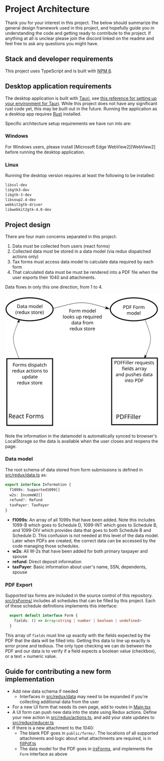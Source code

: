 # Project Architecture

Thank you for your interest in this project. The below should summarize the general design framework used in this project, and hopefully guide you in understanding the code and getting ready to contribute to the project. If anything at all is unclear please join the discord linked on the readme and feel free to ask any questions you might have.

## Stack and developer requirements

This project uses TypeScript and is built with [NPM 6][npm-install].

## Desktop application requirements

The desktop application is built with [Tauri][tauri-root], see [this reference for setting up your environment for Tauri](https://tauri.studio/en/docs/getting-started/intro/#setting-up-your-environment). While this project does not have any significant rust code yet, this may be built out in the future. Running the application as a desktop app requires [Rust][rust-root] installed.

Specific architecture setup requirements we have run into are:

### Windows
For Windows users, please install [Microsoft Edge WebView2][WebView2] before running the desktop application.

### Linux
Running the desktop version requires at least the following to be installed:

```
libssl-dev
libgtk3-dev
libgtk-3-dev
libsoup2.4-dev
webkit2gtk-driver 
libwebkit2gtk-4.0-dev
```

## Project design

There are four main concerns separated in this project:

1. Data must be collected from users (react forms)
2. Collected data must be stored in a data model (via redux dispatched actions only)
3. Tax forms must access data model to calculate data required by each form
4. That calculated data must be must be rendered into a PDF file when the user exports their 1040 and attachments.

Data flows in only this one direction, from 1 to 4.

![Data flow](dataflow.svg)

Note the information in the datamodel is automatically synced to browser's LocalStorage so the data is available when the user closes and reopens the page.

### Data model

The root schema of data stored from form submissions is defined in [src/redux/data.ts](../src/redux/data.ts) as:

```ts
export interface Information {
  f1099s: Supported1099[]
  w2s: IncomeW2[]
  refund?: Refund
  taxPayer: TaxPayer   
}
```

* **f1099s**: An array of all 1099s that have been added. Note this includes 1099-B which goes to Schedule D, 1099-INT which goes to Schedule B, and 1099-DIV which provides data that goes to both Schedule B and Schedule D. This confusion is not needed at this level of the data model. Later when PDFs are created, the correct data can be accessed by the code managing those schedules.
* **w2s**: All W-2s that have been added for both primary taxpayer and spouse
* **refund**: Direct deposit information
* **taxPayer**: Basic information about user's name, SSN, dependents, spouse

### PDF Export

Supported tax forms are included in the source control of this repository. [src/irsForms/](../src/irsForms/) includes all schedules that can be filled by this project. Each of these schedule definitions implements this interface:

  ```ts
    export default interface Form {
      fields: () => Array<string | number | boolean | undefined>
    }
  ```

This array of `fields` must line up exactly with the fields expected by the PDF that the data will be filled into. Getting this data to line up exactly is error prone and tedious. The only type checking we can do between the PDF and our data is to verify if a field expects a boolean value (checkbox), or a text + numeric value.

## Guide for contributing a new form implementation

* Add new data schema if needed
  * Interfaces in [src/redux/data](../src/redux/data.ts) may need to be expanded if you're collecting additional data from the user
* For a new UI form that needs its own page, add to routes in [Main.tsx](../src/components/Main.tsx)
* A UI form can push new data into the state using Redux actions. Define your new action in [src/redux/actions.ts](../src/redux/actions.ts), and add your state updates to [src/redux/reducer.ts](../src/redux/reducer.ts)
* If there is a new attachment to the 1040:
  * The blank PDF goes in `public/forms/`. The locations of all supported attachments and logic about what attachments are required, is in [fillPdf.ts](../src/pdfFiller/fillPdf.ts)
  * The data model for the PDF goes in [irsForms](../src/irsForms), and implements the `Form` interface as above

[npm-install]: https://www.npmjs.com/get-npm
[tauri-root]: https://tauri.studio/
[rust-root]: https://www.rust-lang.org/
